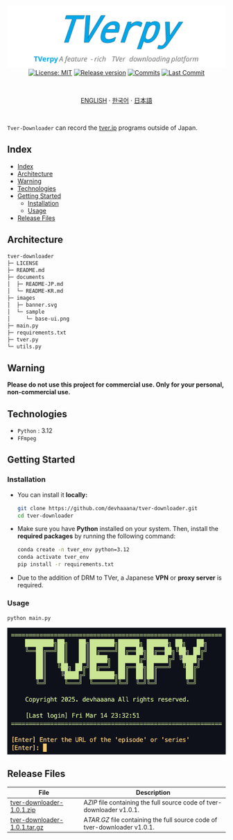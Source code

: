 <div align="center">

  [![tverpy](./images/banner.svg)](#readme)
  [![License: MIT](https://img.shields.io/badge/License-MIT-yellow.svg?style=for-the-badge)](LICENSE "License")
  [![Release version](https://img.shields.io/github/release/devhaaana/tver-downloader.svg?label=Download&style=for-the-badge)](#release-files "Release Files")
  [![Commits](https://img.shields.io/github/commit-activity/y/devhaaana/tver-downloader.svg?label=commits&style=for-the-badge)](https://github.com/devhaaana/tver-downloader/commits "Commit History")
  [![Last Commit](https://img.shields.io/github/last-commit/devhaaana/tver-downloader.svg?label=&style=for-the-badge&display_timestamp=committer)](https://github.com/devhaaana/tver-downloader/pulse/monthly "Last Commit")

</div>

<br />

<div align="center">

[ENGLISH](/README.md)  ·  [한국어](/documents/README-KR.md)  ·  [日本語](/documents/README-JP.md)

</div>

<br />

`Tver-Downloader` can record the [tver.jp](https://tver.jp/) programs outside of Japan.

## Index
- [Index](#index)
- [Architecture](#architecture)
- [Warning](#warning)
- [Technologies](#technologies)
- [Getting Started](#getting-started)
  - [Installation](#installation)
  - [Usage](#usage)
- [Release Files](#release-files)

## Architecture

```
tver-downloader
├─ LICENSE
├─ README.md
├─ documents
│  ├─ README-JP.md
│  └─ README-KR.md
├─ images
│  ├─ banner.svg
│  └─ sample
│     └─ base-ui.png
├─ main.py
├─ requirements.txt
├─ tver.py
└─ utils.py
```

## Warning

**Please do not use this project for commercial use. Only for your personal, non-commercial use.**

## Technologies

- `Python` : 3.12
- `FFmpeg`

## Getting Started

### Installation

- You can install it **locally:**

  ```bash
  git clone https://github.com/devhaaana/tver-downloader.git
  cd tver-downloader
  ```

- Make sure you have **Python** installed on your system. Then, install the **required packages** by running the following command:

  ```bash
  conda create -n tver_env python=3.12
  conda activate tver_env
  pip install -r requirements.txt
  ```

- Due to the addition of DRM to TVer, a Japanese **VPN** or **proxy server** is required.

### Usage

```bash
python main.py
```

![base-ui](./images/sample/base-ui.png)

## Release Files

| File  | Description |
| --- | --- |
| [tver-downloader-1.0.1.zip](https://github.com/devhaaana/tver-downloader/archive/refs/tags/v1.0.1.zip)       | A*ZIP* file containing the full source code of tver-downloader v1.0.1.    |
| [tver-downloader-1.0.1.tar.gz](https://github.com/devhaaana/tver-downloader/archive/refs/tags/v1.0.1.tar.gz) | A*TAR.GZ* file containing the full source code of tver-downloader v1.0.1. |

<br />
